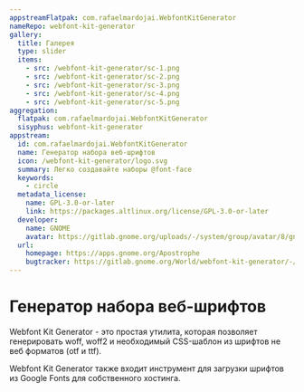 ```yaml
---
appstreamFlatpak: com.rafaelmardojai.WebfontKitGenerator
nameRepo: webfont-kit-generator
gallery:
  title: Галерея
  type: slider
  items:
    - src: /webfont-kit-generator/sc-1.png
    - src: /webfont-kit-generator/sc-2.png
    - src: /webfont-kit-generator/sc-3.png
    - src: /webfont-kit-generator/sc-4.png
    - src: /webfont-kit-generator/sc-5.png
aggregation:
  flatpak: com.rafaelmardojai.WebfontKitGenerator
  sisyphus: webfont-kit-generator
appstream:
  id: com.rafaelmardojai.WebfontKitGenerator
  name: Генератор набора веб-шрифтов
  icon: /webfont-kit-generator/logo.svg
  summary: Легко создавайте наборы @font-face
  keywords:
    - circle
  metadata_license:
    name: GPL-3.0-or-later
    link: https://packages.altlinux.org/license/GPL-3.0-or-later
  developer:
    name: GNOME
    avatar: https://gitlab.gnome.org/uploads/-/system/group/avatar/8/gnomelogo.png?width=48
  url:
    homepage: https://apps.gnome.org/Apostrophe
    bugtracker: https://gitlab.gnome.org/World/webfont-kit-generator/-/issues
---
```


# Генератор набора веб-шрифтов

Webfont Kit Generator - это простая утилита, которая позволяет генерировать woff, woff2 и необходимый CSS-шаблон из шрифтов не веб форматов (otf и ttf).

Webfont Kit Generator также входит инструмент для загрузки шрифтов из Google Fonts для собственного хостинга.

<AGWGallery />

<!--@include: @apps/_parts/install/content-repo.md-->
<!--@include: @apps/_parts/install/content-flatpak.md-->

